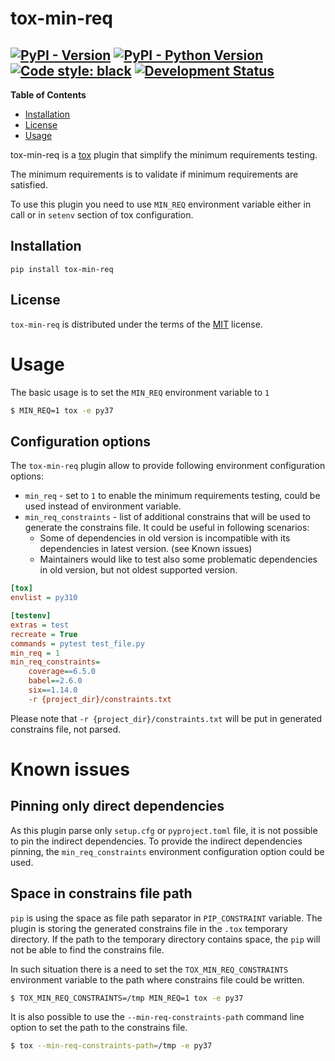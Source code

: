 # tox-min-req

[![PyPI - Version](https://img.shields.io/pypi/v/tox-min-req.svg)](https://pypi.org/project/tox-min-req)
[![PyPI - Python Version](https://img.shields.io/pypi/pyversions/tox-min-req.svg)](https://pypi.org/project/tox-min-req)
[![Code style: black](https://img.shields.io/badge/code%20style-black-000000.svg)](https://github.com/python/black)
[![Development Status](https://img.shields.io/pypi/status/napari.svg)](https://en.wikipedia.org/wiki/Software_release_life_cycle#Alpha)
-----

**Table of Contents**

- [Installation](#installation)
- [License](#license)
- [Usage](#usage)

tox-min-req is a [tox](https://tox.wiki/) plugin that simplify the 
minimum requirements testing.

The minimum requirements is to validate if minimum requirements are 
satisfied.

To use this plugin you need to use `MIN_REQ` environment variable either in call or in `setenv` section 
of tox configuration.

## Installation

```console
pip install tox-min-req
```

## License

`tox-min-req` is distributed under the terms of the [MIT](https://spdx.org/licenses/MIT.html) license.


# Usage

The basic usage is to set the `MIN_REQ` environment variable to `1`

```bash
$ MIN_REQ=1 tox -e py37
```

## Configuration options

The `tox-min-req` plugin allow to provide following environment configuration options:

* `min_req` - set to `1` to enable the minimum requirements testing, could be used instead of environment variable.
* `min_req_constraints` - list of additional constrains that will be used to generate the constrains file. 
   It could be useful in following scenarios:
  * Some of dependencies in old version is incompatible with its dependencies in latest version. (see Known issues)
  * Maintainers would like to test also some problematic dependencies in old version, but not oldest supported version.

```ini
[tox]
envlist = py310

[testenv]
extras = test
recreate = True
commands = pytest test_file.py
min_req = 1
min_req_constraints=
    coverage==6.5.0
    babel==2.6.0
    six==1.14.0
    -r {project_dir}/constraints.txt
```

Please note that `-r {project_dir}/constraints.txt` will be put in generated constrains file, not parsed.

# Known issues

## Pinning only direct dependencies

As this plugin parse only `setup.cfg` or `pyproject.toml` file, it is not possible to pin the indirect dependencies.
To provide the indirect dependencies pinning, the `min_req_constraints` environment configuration option could be used.

## Space in constrains file path
`pip` is using the space as file path separator in `PIP_CONSTRAINT` variable. 
The plugin is storing the generated constrains file in the `.tox` temporary directory.
If the path to the temporary directory contains space, the `pip` will not be able to find the constrains file.

In such situation there is a need to set the `TOX_MIN_REQ_CONSTRAINTS` environment variable
to the path where constrains file could be written.

```bash
$ TOX_MIN_REQ_CONSTRAINTS=/tmp MIN_REQ=1 tox -e py37
```

It is also possible to use the `--min-req-constraints-path` command line option to set the path to the constrains file.

```bash
$ tox --min-req-constraints-path=/tmp -e py37
``` 
